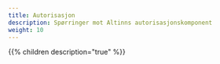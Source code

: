 ```yaml
---
title: Autorisasjon
description: Spørringer mot Altinns autorisasjonskomponent
weight: 10
---
```


{{% children description="true" %}}